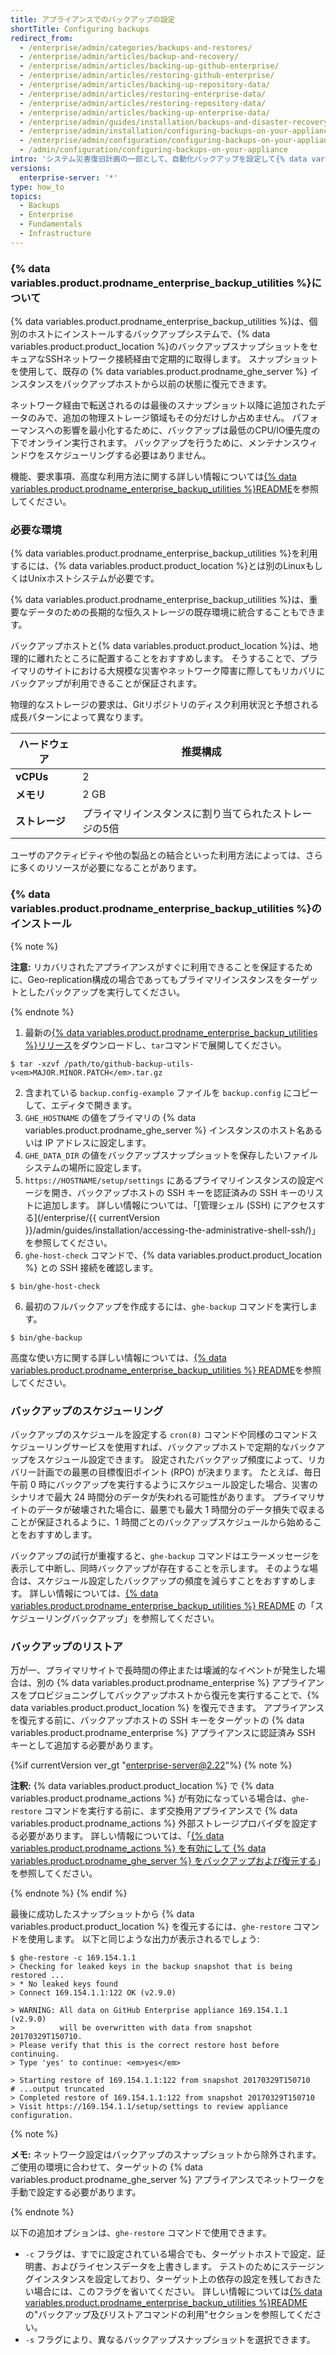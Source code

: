```yaml
---
title: アプライアンスでのバックアップの設定
shortTitle: Configuring backups
redirect_from:
  - /enterprise/admin/categories/backups-and-restores/
  - /enterprise/admin/articles/backup-and-recovery/
  - /enterprise/admin/articles/backing-up-github-enterprise/
  - /enterprise/admin/articles/restoring-github-enterprise/
  - /enterprise/admin/articles/backing-up-repository-data/
  - /enterprise/admin/articles/restoring-enterprise-data/
  - /enterprise/admin/articles/restoring-repository-data/
  - /enterprise/admin/articles/backing-up-enterprise-data/
  - /enterprise/admin/guides/installation/backups-and-disaster-recovery/
  - /enterprise/admin/installation/configuring-backups-on-your-appliance
  - /enterprise/admin/configuration/configuring-backups-on-your-appliance
  - /admin/configuration/configuring-backups-on-your-appliance
intro: 'システム災害復旧計画の一部として、自動化バックアップを設定して{% data variables.product.product_location %}のプロダクションデータを保護できます。'
versions:
  enterprise-server: '*'
type: how_to
topics:
  - Backups
  - Enterprise
  - Fundamentals
  - Infrastructure
---
```


### {% data variables.product.prodname_enterprise_backup_utilities %}について

{% data variables.product.prodname_enterprise_backup_utilities %}は、個別のホストにインストールするバックアップシステムで、{% data variables.product.product_location %}のバックアップスナップショットをセキュアなSSHネットワーク接続経由で定期的に取得します。 スナップショットを使用して、既存の {% data variables.product.prodname_ghe_server %} インスタンスをバックアップホストから以前の状態に復元できます。

ネットワーク経由で転送されるのは最後のスナップショット以降に追加されたデータのみで、追加の物理ストレージ領域もその分だけしか占めません。 パフォーマンスへの影響を最小化するために、バックアップは最低のCPU/IO優先度の下でオンライン実行されます。 バックアップを行うために、メンテナンスウィンドウをスケジューリングする必要はありません。

機能、要求事項、高度な利用方法に関する詳しい情報については[{% data variables.product.prodname_enterprise_backup_utilities %}README](https://github.com/github/backup-utils#readme)を参照してください。

### 必要な環境

{% data variables.product.prodname_enterprise_backup_utilities %}を利用するには、{% data variables.product.product_location %}とは別のLinuxもしくはUnixホストシステムが必要です。

{% data variables.product.prodname_enterprise_backup_utilities %}は、重要なデータのための長期的な恒久ストレージの既存環境に統合することもできます。

バックアップホストと{% data variables.product.product_location %}は、地理的に離れたところに配置することをおすすめします。 そうすることで、プライマリのサイトにおける大規模な災害やネットワーク障害に際してもリカバリにバックアップが利用できることが保証されます。

物理的なストレージの要求は、Gitリポジトリのディスク利用状況と予想される成長パターンによって異なります。

| ハードウェア    | 推奨構成                        |
| --------- | --------------------------- |
| **vCPUs** | 2                           |
| **メモリ**   | 2 GB                        |
| **ストレージ** | プライマリインスタンスに割り当てられたストレージの5倍 |

ユーザのアクティビティや他の製品との結合といった利用方法によっては、さらに多くのリソースが必要になることがあります。

### {% data variables.product.prodname_enterprise_backup_utilities %}のインストール

{% note %}

**注意:** リカバリされたアプライアンスがすぐに利用できることを保証するために、Geo-replication構成の場合であってもプライマリインスタンスをターゲットとしたバックアップを実行してください。

{% endnote %}

1. 最新の[{% data variables.product.prodname_enterprise_backup_utilities %}リリース](https://github.com/github/backup-utils/releases)をダウンロードし、`tar`コマンドで展開してください。
  ```shell
  $ tar -xzvf /path/to/github-backup-utils-v<em>MAJOR.MINOR.PATCH</em>.tar.gz     
  ```
2. 含まれている `backup.config-example` ファイルを `backup.config` にコピーして、エディタで開きます。
3. `GHE_HOSTNAME` の値をプライマリの {% data variables.product.prodname_ghe_server %} インスタンスのホスト名あるいは IP アドレスに設定します。
4. `GHE_DATA_DIR` の値をバックアップスナップショットを保存したいファイルシステムの場所に設定します。
5. `https://HOSTNAME/setup/settings` にあるプライマリインスタンスの設定ページを開き、バックアップホストの SSH キーを認証済みの SSH キーのリストに追加します。 詳しい情報については、「[管理シェル (SSH) にアクセスする](/enterprise/{{ currentVersion }}/admin/guides/installation/accessing-the-administrative-shell-ssh/)」を参照してください。
5. `ghe-host-check` コマンドで、{% data variables.product.product_location %} との SSH 接続を確認します。
  ```shell
  $ bin/ghe-host-check        
  ```
  6. 最初のフルバックアップを作成するには、`ghe-backup` コマンドを実行します。
  ```shell
  $ bin/ghe-backup        
  ```

高度な使い方に関する詳しい情報については、[{% data variables.product.prodname_enterprise_backup_utilities %} README](https://github.com/github/backup-utils#readme)を参照してください。

### バックアップのスケジューリング

バックアップのスケジュールを設定する `cron(8)` コマンドや同様のコマンドスケジューリングサービスを使用すれば、バックアップホストで定期的なバックアップをスケジュール設定できます。 設定されたバックアップ頻度によって、リカバリー計画での最悪の目標復旧ポイント (RPO) が決まります。 たとえば、毎日午前 0 時にバックアップを実行するようにスケジュール設定した場合、災害のシナリオで最大 24 時間分のデータが失われる可能性があります。 プライマリサイトのデータが破壊された場合に、最悪でも最大 1 時間分のデータ損失で収まることが保証されるように、1 時間ごとのバックアップスケジュールから始めることをおすすめします。

バックアップの試行が重複すると、`ghe-backup` コマンドはエラーメッセージを表示して中断し、同時バックアップが存在することを示します。 そのような場合は、スケジュール設定したバックアップの頻度を減らすことをおすすめします。 詳しい情報については、[{% data variables.product.prodname_enterprise_backup_utilities %} README](https://github.com/github/backup-utils#scheduling-backups) の「スケジューリングバックアップ」を参照してください。

### バックアップのリストア

万が一、プライマリサイトで長時間の停止または壊滅的なイベントが発生した場合は、別の {% data variables.product.prodname_enterprise %} アプライアンスをプロビジョニングしてバックアップホストから復元を実行することで、{% data variables.product.product_location %} を復元できます。 アプライアンスを復元する前に、バックアップホストの SSH キーをターゲットの {% data variables.product.prodname_enterprise %} アプライアンスに認証済み SSH キーとして追加する必要があります。

{%if currentVersion ver_gt "enterprise-server@2.22"%}
{% note %}

**注釈:** {% data variables.product.product_location %} で {% data variables.product.prodname_actions %} が有効になっている場合は、`ghe-restore` コマンドを実行する前に、まず交換用アプライアンスで {% data variables.product.prodname_actions %} 外部ストレージプロバイダを設定する必要があります。 詳しい情報については、「[{% data variables.product.prodname_actions %} を有効にして {% data variables.product.prodname_ghe_server %} をバックアップおよび復元する](/admin/github-actions/backing-up-and-restoring-github-enterprise-server-with-github-actions-enabled)」を参照してください。

{% endnote %}
{% endif %}

最後に成功したスナップショットから {% data variables.product.product_location %} を復元するには、`ghe-restore` コマンドを使用します。 以下と同じような出力が表示されるでしょう:

```shell
$ ghe-restore -c 169.154.1.1
> Checking for leaked keys in the backup snapshot that is being restored ...
> * No leaked keys found
> Connect 169.154.1.1:122 OK (v2.9.0)

> WARNING: All data on GitHub Enterprise appliance 169.154.1.1 (v2.9.0)
>          will be overwritten with data from snapshot 20170329T150710.
> Please verify that this is the correct restore host before continuing.
> Type 'yes' to continue: <em>yes</em>

> Starting restore of 169.154.1.1:122 from snapshot 20170329T150710
# ...output truncated
> Completed restore of 169.154.1.1:122 from snapshot 20170329T150710
> Visit https://169.154.1.1/setup/settings to review appliance configuration.
```

{% note %}

**メモ:** ネットワーク設定はバックアップのスナップショットから除外されます。 ご使用の環境に合わせて、ターゲットの {% data variables.product.prodname_ghe_server %} アプライアンスでネットワークを手動で設定する必要があります。

{% endnote %}

以下の追加オプションは、`ghe-restore` コマンドで使用できます。
- `-c` フラグは、すでに設定されている場合でも、ターゲットホストで設定、証明書、およびライセンスデータを上書きします。 テストのためにステージングインスタンスを設定しており、ターゲット上の依存の設定を残しておきたい場合には、このフラグを省いてください。 詳しい情報については[{% data variables.product.prodname_enterprise_backup_utilities %}README](https://github.com/github/backup-utils#using-the-backup-and-restore-commands)の"バックアップ及びリストアコマンドの利用"セクションを参照してください。
- `-s` フラグにより、異なるバックアップスナップショットを選択できます。
